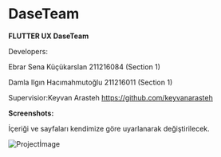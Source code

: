 # DaseTeam

**FLUTTER UX DaseTeam**

Developers:

Ebrar Sena Küçükarslan 211216084  (Section 1)

Damla Ilgın Hacımahmutoğlu 211216011  (Section 1)

Supervisior:Keyvan Arasteh  https://github.com/keyvanarasteh

**Screenshots:**

İçeriği ve sayfaları kendimize göre uyarlanarak değiştirilecek.

![Projectİmage](https://user-images.githubusercontent.com/94714194/208311398-19c83979-9d0e-46c0-a698-3a2f26c3443a.png)

